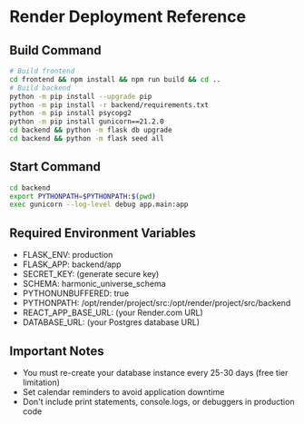 # Render Deployment Reference

## Build Command

```bash
# Build frontend
cd frontend && npm install && npm run build && cd ..
# Build backend
python -m pip install --upgrade pip
python -m pip install -r backend/requirements.txt
python -m pip install psycopg2
python -m pip install gunicorn==21.2.0
cd backend && python -m flask db upgrade
cd backend && python -m flask seed all
```

## Start Command

```bash
cd backend
export PYTHONPATH=$PYTHONPATH:$(pwd)
exec gunicorn --log-level debug app.main:app
```

## Required Environment Variables

- FLASK_ENV: production
- FLASK_APP: backend/app
- SECRET_KEY: (generate secure key)
- SCHEMA: harmonic_universe_schema
- PYTHONUNBUFFERED: true
- PYTHONPATH: /opt/render/project/src:/opt/render/project/src/backend
- REACT_APP_BASE_URL: (your Render.com URL)
- DATABASE_URL: (your Postgres database URL)

## Important Notes

- You must re-create your database instance every 25-30 days (free tier limitation)
- Set calendar reminders to avoid application downtime
- Don't include print statements, console.logs, or debuggers in production code
